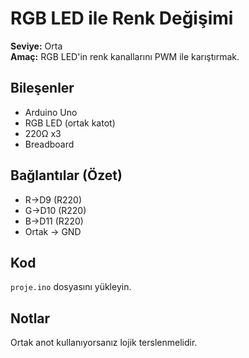 
# RGB LED ile Renk Değişimi

**Seviye:** Orta  
**Amaç:** RGB LED'in renk kanallarını PWM ile karıştırmak.

## Bileşenler
- Arduino Uno
- RGB LED (ortak katot)
- 220Ω x3
- Breadboard



## Bağlantılar (Özet)
- R->D9 (R220)
- G->D10 (R220)
- B->D11 (R220)
- Ortak -> GND

## Kod
`proje.ino` dosyasını yükleyin.

## Notlar
Ortak anot kullanıyorsanız lojik terslenmelidir.
